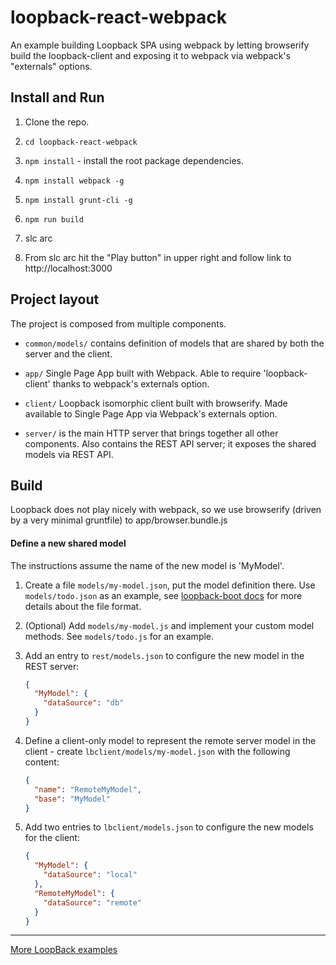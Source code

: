 # loopback-react-webpack

An example building Loopback SPA using webpack by letting browserify build the loopback-client and exposing it to webpack via webpack's "externals" options.

## Install and Run

1. Clone the repo.

2. `cd loopback-react-webpack`

3. `npm install` - install the root package dependencies.

4.  `npm install webpack -g`

5. `npm install grunt-cli -g`

6. `npm run build`

7.  slc arc

8.  From slc arc hit the "Play button" in upper right and follow link to http://localhost:3000

## Project layout

The project is composed from multiple components.

 - `common/models/` contains definition of models that are shared by both the server and the client.

 - `app/` Single Page App built with Webpack.  Able to require 'loopback-client' thanks to webpack's externals option.

 - `client/` Loopback isomorphic client built with browserify.  Made available to Single Page App via Webpack's externals option.

 - `server/` is the main HTTP server that brings together all other components.
  Also сontains the REST API server; it exposes the shared models via
  REST API.

## Build

Loopback does not play nicely with webpack, so we use browserify (driven by a very minimal gruntfile) to app/browser.bundle.js

#### Define a new shared model

The instructions assume the name of the new model is 'MyModel'.

 1. Create a file `models/my-model.json`, put the model definition there.
  Use `models/todo.json` as an example, see
  [loopback-boot docs](http://apidocs.strongloop.com/loopback-boot) for
  more details about the file format.

 2. (Optional) Add `models/my-model.js` and implement your custom model
  methods. See `models/todo.js` for an example.

 3. Add an entry to `rest/models.json` to configure the new model in the REST
  server:

    ```json
    {
      "MyModel": {
        "dataSource": "db"
      }
    }
    ```

 4. Define a client-only model to represent the remote server model in the
  client - create `lbclient/models/my-model.json` with the following content:

    ```json
    {
      "name": "RemoteMyModel",
      "base": "MyModel"
    }
    ```

 5. Add two entries to `lbclient/models.json` to configure the new models
  for the client:

    ```json
    {
      "MyModel": {
        "dataSource": "local"
      },
      "RemoteMyModel": {
        "dataSource": "remote"
      }
    }
    ```



---

[More LoopBack examples](https://github.com/strongloop/loopback-example)
